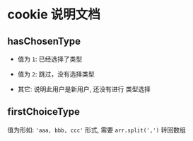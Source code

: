 # cookie 说明文档

## hasChosenType

+ 值为 `1`: 已经选择了类型

+ 值为 `2`: 跳过，没有选择类型

+ 其它: 说明此用户是新用户, 还没有进行 类型选择

## firstChoiceType

值为形如: `'aaa, bbb, ccc'` 形式, 需要 `arr.split(',')` 转回数组
